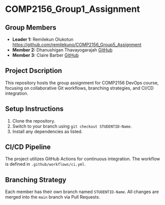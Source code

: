 # COMP2156_Group1_Assignment
## Group Members
- **Leader 1:** Remilekun Olukotun https://github.com/remilekuno/COMP2156_Group5_Assignment
- **Member 2:** Dhanushigan Thavayogarajah [GitHub](https://github.com/remilekuno/COMP2156_Group5_Assignment.git)
- **Member 3:** Claire Barber [GitHub](https://github.com/barberclaire/COMP2156)
## Project Dscription
This repository hosts the group assignment for COMP2156 DevOps course, focusing on
collaborative Git workflows, branching strategies, and CI/CD integration.

## Setup Instructions
1. Clone the repository.
2. Switch to your branch using `git checkout STUDENTID-Name`.
3. Install any dependencies as listed.

## CI/CD Pipeline
The project utilizes GitHub Actions for continuous integration. The workflow is defined
in `.github/workflows/ci.yml`.
## Branching Strategy
Each member has their own branch named `STUDENTID-Name`. All changes are
merged into the `main` branch via Pull Requests.